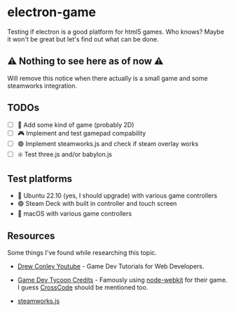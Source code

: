 # electron-game
Testing if electron is a good platform for html5 games. Who knows? Maybe it won't be great but let's find out what can be done.

## :warning: Nothing to see here as of now :warning:

Will remove this notice when there actually is a small game and some steamworks integration.

## TODOs

- [ ] :space_invader: Add some kind of game (probably 2D)
- [ ] :video_game: Implement and test gamepad compability
- [ ] :green_circle: Implement steamworks.js and check if steam overlay works
- [ ] :sparkle: Test three.js and/or babylon.js

## Test platforms
- :deer: Ubuntu 22.10 (yes, I should upgrade) with various game controllers
- :green_circle: Steam Deck with built in controller and touch screen
- :apple: macOS with various game controllers

## Resources

Some things I've found while researching this topic. 

- [Drew Conley Youtube](https://www.youtube.com/@DrewConley) - Game Dev Tutorials for Web Developers.

- [Game Dev Tycoon Credits](https://www.greenheartgames.com/credits/game-dev-tycoon/) - Famously using [node-webkit](https://github.com/nwjs/nw.js) for their game. I guess [CrossCode](http://www.cross-code.com/en/home) should be mentioned too.

- [steamworks.js](https://github.com/ceifa/steamworks.js)